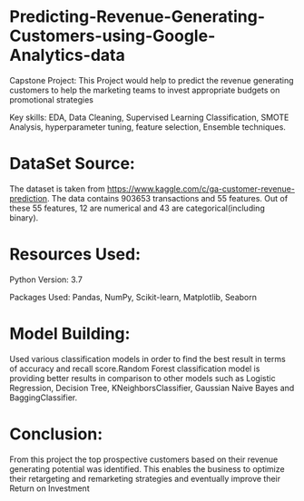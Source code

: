 # Predicting-Revenue-Generating-Customers-using-Google-Analytics-data
Capstone Project:
This Project would help to predict the revenue generating customers to help the marketing teams to invest appropriate budgets on promotional strategies

Key skills: EDA, Data Cleaning, Supervised Learning Classification, SMOTE Analysis, hyperparameter tuning, feature selection, Ensemble techniques.

# DataSet Source:

The dataset is taken from https://www.kaggle.com/c/ga-customer-revenue-prediction. The data contains 903653 transactions and 55 features. Out of these 55 features, 12 are numerical and 43 are categorical(including binary).

# Resources Used:
Python Version: 3.7

Packages Used: Pandas, NumPy, Scikit-learn, Matplotlib, Seaborn

# Model Building:

Used various classification models in order to find the best result in terms of accuracy and recall score.Random Forest classification model is providing better results in comparison to other models such as Logistic Regression, Decision Tree, KNeighborsClassifier, Gaussian Naive Bayes and BaggingClassifier.

# Conclusion:

From this project the top prospective customers based on their revenue generating potential was identified. This enables the business to optimize their retargeting and remarketing strategies and eventually improve their Return on Investment
